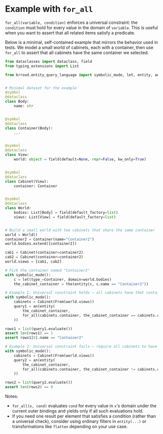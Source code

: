# Example with `for_all`

`for_all(variable, condition)` enforces a universal constraint: the `condition` must hold for every value in the domain of `variable`. This is useful when you want to assert that all related items satisfy a predicate.

Below is a minimal, self-contained example that mirrors the behavior used in tests. We model a small world of cabinets, each with a container, then use `for_all` to assert that all cabinets have the same container we selected.

```python
from dataclasses import dataclass, field
from typing_extensions import List

from krrood.entity_query_language import symbolic_mode, let, entity, an, From, the, for_all, symbol


# Minimal dataset for the example
@symbol
@dataclass
class Body:
    name: str


@symbol
@dataclass
class Container(Body):
    ...


@symbol
@dataclass
class View:
    world: object = field(default=None, repr=False, kw_only=True)


@symbol
@dataclass
class Cabinet(View):
    container: Container


@symbol
@dataclass
class World:
    bodies: List[Body] = field(default_factory=list)
    views: List[View] = field(default_factory=list)


# Build a small world with two cabinets that share the same container
world = World()
container2 = Container(name="Container2")
world.bodies.extend([container2])

cab1 = Cabinet(container=container2)
cab2 = Cabinet(container=container2)
world.views = [cab1, cab2]

# Pick the container named "Container2"
with symbolic_mode():
    c = let(type_=Container, domain=world.bodies)
    the_cabinet_container = the(entity(c, c.name == "Container2"))

# Example 1: Universal constraint holds — all cabinets have that container
with symbolic_mode():
    cabinets = Cabinet(From(world.views))
    query1 = an(entity(
        the_cabinet_container,
        for_all(cabinets.container, the_cabinet_container == cabinets.container)
    ))

rows1 = list(query1.evaluate())
assert len(rows1) == 1
assert rows1[0].name == "Container2"

# Example 2: Universal constraint fails — require all cabinets to have a different container
with symbolic_mode():
    cabinets = Cabinet(From(world.views))
    query2 = an(entity(
        the_cabinet_container,
        for_all(cabinets.container, the_cabinet_container != cabinets.container)
    ))

rows2 = list(query2.evaluate())
assert len(rows2) == 0
```

Notes:
- `for_all(x, cond)` evaluates `cond` for every value in `x`'s domain under the current outer bindings and yields only if all such evaluations hold.
- If you need one result per element that satisfies a condition (rather than a universal check), consider using ordinary filters in `entity(...)` or transformations like `flatten` depending on your use case.
